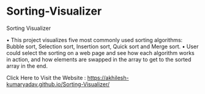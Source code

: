 # Sorting-Visualizer
Sorting Visualizer

• This project visualizes five most commonly used sorting algorithms: Bubble sort, Selection sort, Insertion sort, Quick
sort and Merge sort.
• User could select the sorting on a web page and see how each algorithm works in action, and how elements are swapped
in the array to get to the sorted array in the end.

Click Here to Visit the Website : https://akhilesh-kumaryadav.github.io/Sorting-Visualizer/
